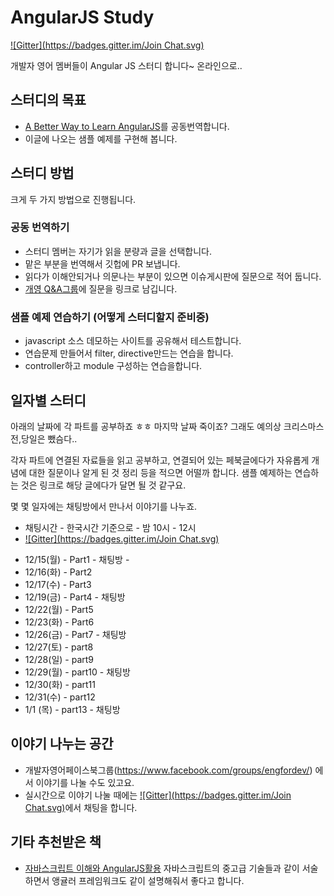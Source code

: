AngularJS Study
==============

[![Gitter](https://badges.gitter.im/Join Chat.svg)](https://gitter.im/EngForDev/AngularJSStudy?utm_source=badge&utm_medium=badge&utm_campaign=pr-badge&utm_content=badge)

개발자 영어 멤버들이 Angular JS 스터디 합니다~  온라인으로..

## 스터디의 목표

- [A Better Way to Learn AngularJS](https://thinkster.io/angulartutorial/a-better-way-to-learn-angularjs/)를 공동번역합니다.
- 이글에 나오는 샘플 예제를 구현해 봅니다.


## 스터디 방법 

크게 두 가지 방법으로 진행됩니다.

### 공동 번역하기
- 스터디 멤버는 자기가 읽을 분량과 글을 선택합니다. 
- 맡은 부분을 번역해서 깃헙에 PR 보냅니다.
- 읽다가 이해안되거나 의문나는 부분이 있으면 이슈게시판에 질문으로 적어 둡니다. 
- [개영 Q&A그룹](https://www.facebook.com/groups/engfordevqa/)에 질문을 링크로 남깁니다.

### 샘플 예제 연습하기 (어떻게 스터디할지 준비중)
- javascript 소스 데모하는 사이트를 공유해서 테스트합니다.
- 연습문제 만들어서 filter, directive만드는 연습을 합니다.
- controller하고 module 구성하는 연습을합니다.

## 일자별 스터디

아래의 날짜에 각 파트를 공부하죠 ㅎㅎ 마지막 날짜 죽이죠? 
그래도 예의상 크리스마스 전,당일은 뺐슴다..

각자 파트에 연결된 자료들을 읽고 공부하고, 연결되어 있는 페북글에다가 자유롭게 개념에 대한 질문이나 알게 된 것 정리 등을 적으면 어떨까 합니다. 샘플 예제하는 연습하는 것은 링크로 해당 글에다가 달면 될 것 같구요. 

몇 몇 일자에는 채팅방에서 만나서 이야기를 나누죠. 

* 채팅시간 - 한국시간 기준으로 - 밤 10시 - 12시 
* [![Gitter](https://badges.gitter.im/Join Chat.svg)](https://gitter.im/EngForDev/AngularJSStudy?utm_source=badge&utm_medium=badge&utm_campaign=pr-badge&utm_content=badge)

- 12/15(월) - Part1 - 채팅방 - 
- 12/16(화) - Part2
- 12/17(수) - Part3
- 12/19(금) - Part4 - 채팅방
- 12/22(월) - Part5
- 12/23(화) - Part6
- 12/26(금) - Part7 - 채팅방
- 12/27(토) - part8 
- 12/28(일) - part9
- 12/29(월) - part10 - 채팅방
- 12/30(화) - part11
- 12/31(수) - part12 
- 1/1 (목) - part13 - 채팅방


## 이야기 나누는 공간

- 개발자영어페이스북그룹(https://www.facebook.com/groups/engfordev/) 에서 이야기를 나눌 수도 있고요.
- 실시간으로 이야기 나눌 때에는 [![Gitter](https://badges.gitter.im/Join Chat.svg)](https://gitter.im/EngForDev/AngularJSStudy?utm_source=badge&utm_medium=badge&utm_campaign=pr-badge&utm_content=badge)에서 채팅을 합니다. 


## 기타 추천받은 책
- [자바스크립트 이해와 AngularJS활용](http://www.aladin.co.kr/shop/wproduct.aspx?ISBN=8965400627)
자바스크립트의 중고급 기술들과 같이 서술하면서 앵귤러 프레임워크도 같이 설명해줘서 좋다고 합니다.
